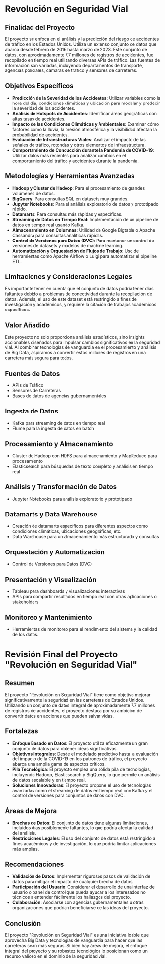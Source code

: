 # Revolución en Seguridad Vial

## Finalidad del Proyecto
El proyecto se enfoca en el análisis y la predicción del riesgo de accidentes de tráfico en los Estados Unidos. Utiliza un extenso conjunto de datos que abarca desde febrero de 2016 hasta marzo de 2023. Este conjunto de datos, con aproximadamente 7.7 millones de registros de accidentes, fue recopilado en tiempo real utilizando diversas APIs de tráfico. Las fuentes de información son variadas, incluyendo departamentos de transporte, agencias policiales, cámaras de tráfico y sensores de carreteras.

## Objetivos Específicos
- **Predicción de la Severidad de los Accidentes**: Utilizar variables como la hora del día, condiciones climáticas y ubicación para modelar y predecir la severidad de los accidentes.
- **Análisis de Hotspots de Accidentes**: Identificar áreas geográficas con altas tasas de accidentes.
- **Impacto de las Condiciones Climáticas y Ambientales**: Examinar cómo factores como la lluvia, la presión atmosférica y la visibilidad afectan la probabilidad de accidentes.
- **Evaluación de Infraestructuras Viales**: Analizar el impacto de las señales de tráfico, rotondas y otros elementos de infraestructura.
- **Comportamiento de Conducción durante la Pandemia de COVID-19**: Utilizar datos más recientes para analizar cambios en el comportamiento del tráfico y accidentes durante la pandemia.

## Metodologías y Herramientas Avanzadas
- **Hadoop y Cluster de Hadoop**: Para el procesamiento de grandes volúmenes de datos.
- **BigQuery**: Para consultas SQL en datasets muy grandes.
- **Jupyter Notebooks**: Para el análisis exploratorio de datos y prototipado rápido.
- **Datamarts**: Para consultas más rápidas y específicas.
- **Streaming de Datos en Tiempo Real**: Implementación de un pipeline de datos en tiempo real usando Kafka.
- **Almacenamiento en Columnas**: Utilidad de Google Bigtable o Apache Cassandra para consultas analíticas rápidas.
- **Control de Versiones para Datos (DVC)**: Para mantener un control de versiones de datasets y modelos de machine learning.
- **Automatización y Orquestación de Flujos de Trabajo**: Uso de herramientas como Apache Airflow o Luigi para automatizar el pipeline ETL.

## Limitaciones y Consideraciones Legales
Es importante tener en cuenta que el conjunto de datos podría tener días faltantes debido a problemas de conectividad durante la recopilación de datos. Además, el uso de este dataset está restringido a fines de investigación y académicos, y requiere la citación de trabajos académicos específicos.

## Valor Añadido
Este proyecto no solo proporciona análisis estadísticos, sino insights accionables diseñados para impulsar cambios significativos en la seguridad vial. Al combinar tecnologías de vanguardia en el procesamiento y análisis de Big Data, aspiramos a convertir estos millones de registros en una carretera más segura para todos.

## Fuentes de Datos
- APIs de Tráfico
- Sensores de Carreteras
- Bases de datos de agencias gubernamentales

## Ingesta de Datos
- Kafka para streaming de datos en tiempo real
- Flume para la ingesta de datos en batch

## Procesamiento y Almacenamiento
- Cluster de Hadoop con HDFS para almacenamiento y MapReduce para procesamiento
- Elasticsearch para búsquedas de texto completo y análisis en tiempo real

## Análisis y Transformación de Datos
- Jupyter Notebooks para análisis exploratorio y prototipado

## Datamarts y Data Warehouse
- Creación de datamarts específicos para diferentes aspectos como condiciones climáticas, ubicaciones geográficas, etc.
- Data Warehouse para un almacenamiento más estructurado y consultas

## Orquestación y Automatización
- Control de Versiones para Datos (DVC)

## Presentación y Visualización
- Tableau para dashboards y visualizaciones interactivas
- APIs para compartir resultados en tiempo real con otras aplicaciones o stakeholders

## Monitoreo y Mantenimiento
- Herramientas de monitoreo para el rendimiento del sistema y la calidad de los datos.

# Revisión Final del Proyecto "Revolución en Seguridad Vial"

## Resumen
El proyecto "Revolución en Seguridad Vial" tiene como objetivo mejorar significativamente la seguridad en las carreteras de Estados Unidos. Utilizando un conjunto de datos integral de aproximadamente 7.7 millones de registros de accidentes, el proyecto destaca por su ambición de convertir datos en acciones que pueden salvar vidas.

## Fortalezas
- **Enfoque Basado en Datos**: El proyecto utiliza eficazmente un gran conjunto de datos para obtener ideas significativas.
- **Objetivos Integrales**: Desde el modelado predictivo hasta la evaluación del impacto de la COVID-19 en los patrones de tráfico, el proyecto abarca una amplia gama de aspectos críticos.
- **Pila Tecnológica**: El proyecto emplea una sólida pila de tecnologías, incluyendo Hadoop, Elasticsearch y BigQuery, lo que permite un análisis de datos escalable y en tiempo real.
- **Soluciones Innovadoras**: El proyecto propone el uso de tecnologías avanzadas como el streaming de datos en tiempo real con Kafka y el control de versiones para conjuntos de datos con DVC.

## Áreas de Mejora
- **Brechas de Datos**: El conjunto de datos tiene algunas limitaciones, incluidos días posiblemente faltantes, lo que podría afectar la calidad del análisis.
- **Restricciones Legales**: El uso del conjunto de datos está restringido a fines académicos y de investigación, lo que podría limitar aplicaciones más amplias.

## Recomendaciones
- **Validación de Datos**: Implementar rigurosos pasos de validación de datos para mitigar el impacto de cualquier brecha de datos.
- **Participación del Usuario**: Considerar el desarrollo de una interfaz de usuario o panel de control que pueda ayudar a los interesados no técnicos a entender fácilmente los hallazgos del proyecto.
- **Colaboración**: Asociarse con agencias gubernamentales u otras organizaciones que podrían beneficiarse de las ideas del proyecto.

## Conclusión
El proyecto "Revolución en Seguridad Vial" es una iniciativa loable que aprovecha Big Data y tecnologías de vanguardia para hacer que las carreteras sean más seguras. Si bien hay áreas de mejora, el enfoque integral del proyecto y su robustez tecnológica lo posicionan como un recurso valioso en el dominio de la seguridad vial.
